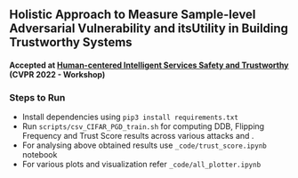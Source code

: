 ## Holistic Approach to Measure Sample-level Adversarial Vulnerability and itsUtility in Building Trustworthy Systems
#### Accepted at [Human-centered Intelligent Services Safety and Trustworthy](https://sites.google.com/nycu.edu.tw/hcis/home) (CVPR 2022 - Workshop)

### Steps to Run

- Install dependencies using `pip3 install requirements.txt`
- Run `scripts/csv_CIFAR_PGD_train.sh` for computing DDB, Flipping Frequency and Trust Score results across various attacks and .
- For analysing above obtained results use `_code/trust_score.ipynb` notebook
- For various plots and visualization refer `_code/all_plotter.ipynb`